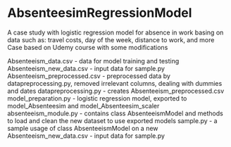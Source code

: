 # AbsenteesimRegressionModel
 A case study with logistic regression model for absence in work basing on data such as:
 travel costs, day of the week,  distance to work, and more
 Case based on Udemy course with some modifications

Absenteeism_data.csv - data for model training and testing
Absenteeism_new_data.csv - input data for sample.py 
Absenteeism_preprocessed.csv - preprocessed data by datapreprocessing.py, removed irrelevant columns, dealing with dummies and dates
datapreprocessing.py - creates Absenteeism_preprocessed.csv
model_preparation.py - logistic regression model, exported to model_Absenteesim and model_Absenteesim_scaler 
absenteeism_module.py - contains class AbsenteeismModel and methods to load and clean the new dataset to use exported models 
sample.py - a sample usage of class AbsenteeismModel on a new Absenteeism_new_data.csv - input data for sample.py 


